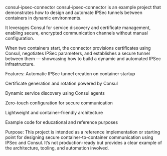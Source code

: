 consul-ipsec-connector
consul-ipsec-connector is an example project that demonstrates how to design and automate IPSec tunnels between containers in dynamic environments.

It leverages Consul for service discovery and certificate management, enabling secure, encrypted communication channels without manual configuration.

When two containers start, the connector provisions certificates using Consul, negotiates IPSec parameters, and establishes a secure tunnel between them — showcasing how to build a dynamic and automated IPSec infrastructure.

Features:
Automatic IPSec tunnel creation on container startup

Certificate generation and rotation powered by Consul

Dynamic service discovery using Consul agents

Zero-touch configuration for secure communication

Lightweight and container-friendly architecture

Example code for educational and reference purposes

Purpose:
This project is intended as a reference implementation or starting point for designing secure container-to-container communication using IPSec and Consul.
It’s not production-ready but provides a clear example of the architecture, tooling, and automation involved.
